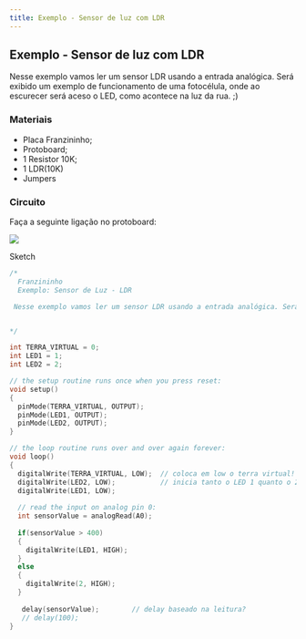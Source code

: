 ```yaml
---
title: Exemplo - Sensor de luz com LDR
---
```



## Exemplo - Sensor de luz com LDR

Nesse exemplo vamos ler um sensor LDR usando a entrada analógica. Será exibido um exemplo de funcionamento de uma fotocélula, onde ao escurecer será aceso o LED, como acontece na luz da rua. ;)



### Materiais

- Placa Franzininho;
- Protoboard;
- 1 Resistor 10K;
- 1 LDR(10K)
- Jumpers



### Circuito



Faça a seguinte ligação no protoboard:



![](./image1.png)



Sketch

```c++
/*
  Franzininho
  Exemplo: Sensor de Luz - LDR

 Nesse exemplo vamos ler um sensor LDR usando a entrada analógica. Será exibido um exemplo de funcionamento de uma fotocélula, onde ao escurecer será aceso o LED, como acontece na luz da rua. ;)


*/

int TERRA_VIRTUAL = 0;
int LED1 = 1;
int LED2 = 2;

// the setup routine runs once when you press reset:
void setup() 
{
  pinMode(TERRA_VIRTUAL, OUTPUT);
  pinMode(LED1, OUTPUT);
  pinMode(LED2, OUTPUT);
}

// the loop routine runs over and over again forever:
void loop() 
{
  digitalWrite(TERRA_VIRTUAL, LOW);  // coloca em low o terra virtual! 
  digitalWrite(LED2, LOW);           // inicia tanto o LED 1 quanto o 2 no comeco do LOOP como lOW...
  digitalWrite(LED1, LOW);
  
  // read the input on analog pin 0:
  int sensorValue = analogRead(A0);
  
  if(sensorValue > 400)
  {
    digitalWrite(LED1, HIGH);
  }
  else
  {
    digitalWrite(2, HIGH); 
  }
  
   delay(sensorValue);        // delay baseado na leitura?
   // delay(100); 
}

```
